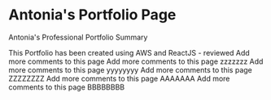 # Antonia's Portfolio Page

Antonia's Professional Portfolio Summary

This Portfolio has been created using AWS and ReactJS - reviewed
Add more comments to this page
Add more comments to this page zzzzzzz
Add more comments to this page yyyyyyyy
Add more comments to this page ZZZZZZZZ
Add more comments to this page AAAAAAA
Add more comments to this page BBBBBBBB
